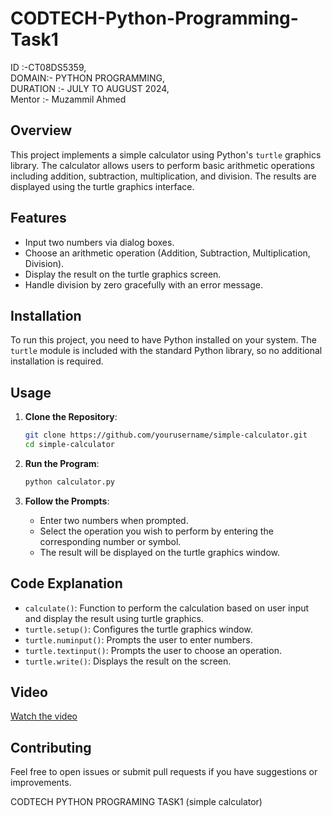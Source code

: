 # CODTECH-Python-Programming-Task1
ID :-CT08DS5359,     
DOMAIN:- PYTHON PROGRAMMING,     
DURATION :- JULY TO AUGUST 2024,                                    
Mentor :-  Muzammil Ahmed

## Overview

This project implements a simple calculator using Python's `turtle` graphics library. The calculator allows users to perform basic arithmetic operations including addition, subtraction, multiplication, and division. The results are displayed using the turtle graphics interface.

## Features

- Input two numbers via dialog boxes.
- Choose an arithmetic operation (Addition, Subtraction, Multiplication, Division).
- Display the result on the turtle graphics screen.
- Handle division by zero gracefully with an error message.

## Installation

To run this project, you need to have Python installed on your system. The `turtle` module is included with the standard Python library, so no additional installation is required.

## Usage

1. **Clone the Repository**:
   ```sh
   git clone https://github.com/yourusername/simple-calculator.git
   cd simple-calculator
   ```

2. **Run the Program**:
   ```sh
   python calculator.py
   ```

3. **Follow the Prompts**:
   - Enter two numbers when prompted.
   - Select the operation you wish to perform by entering the corresponding number or symbol.
   - The result will be displayed on the turtle graphics window.

## Code Explanation

- `calculate()`: Function to perform the calculation based on user input and display the result using turtle graphics.
- `turtle.setup()`: Configures the turtle graphics window.
- `turtle.numinput()`: Prompts the user to enter numbers.
- `turtle.textinput()`: Prompts the user to choose an operation.
- `turtle.write()`: Displays the result on the screen.

## Video

[Watch the video](path/to/your/video.mp4)

## Contributing

Feel free to open issues or submit pull requests if you have suggestions or improvements.


CODTECH PYTHON PROGRAMING TASK1 (simple calculator)
